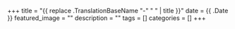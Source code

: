 +++
title = "{{ replace .TranslationBaseName "-" " " | title }}"
date = {{ .Date }}
featured_image = ""
description = ""
tags = []
categories = []
+++
